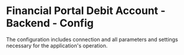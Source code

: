 # Financial Portal Debit Account - Backend - Config
The configuration includes connection and all parameters and settings necessary for the application's operation.